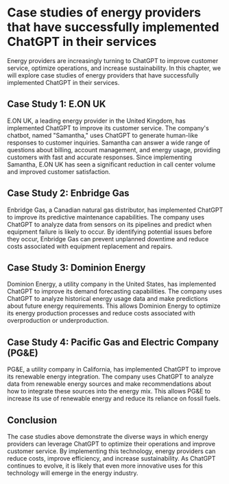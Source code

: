 Case studies of energy providers that have successfully implemented ChatGPT in their services
=================================================================================================================================================

Energy providers are increasingly turning to ChatGPT to improve customer service, optimize operations, and increase sustainability. In this chapter, we will explore case studies of energy providers that have successfully implemented ChatGPT in their services.

Case Study 1: E.ON UK
---------------------

E.ON UK, a leading energy provider in the United Kingdom, has implemented ChatGPT to improve its customer service. The company's chatbot, named "Samantha," uses ChatGPT to generate human-like responses to customer inquiries. Samantha can answer a wide range of questions about billing, account management, and energy usage, providing customers with fast and accurate responses. Since implementing Samantha, E.ON UK has seen a significant reduction in call center volume and improved customer satisfaction.

Case Study 2: Enbridge Gas
--------------------------

Enbridge Gas, a Canadian natural gas distributor, has implemented ChatGPT to improve its predictive maintenance capabilities. The company uses ChatGPT to analyze data from sensors on its pipelines and predict when equipment failure is likely to occur. By identifying potential issues before they occur, Enbridge Gas can prevent unplanned downtime and reduce costs associated with equipment replacement and repairs.

Case Study 3: Dominion Energy
-----------------------------

Dominion Energy, a utility company in the United States, has implemented ChatGPT to improve its demand forecasting capabilities. The company uses ChatGPT to analyze historical energy usage data and make predictions about future energy requirements. This allows Dominion Energy to optimize its energy production processes and reduce costs associated with overproduction or underproduction.

Case Study 4: Pacific Gas and Electric Company (PG\&E)
------------------------------------------------------

PG\&E, a utility company in California, has implemented ChatGPT to improve its renewable energy integration. The company uses ChatGPT to analyze data from renewable energy sources and make recommendations about how to integrate these sources into the energy mix. This allows PG\&E to increase its use of renewable energy and reduce its reliance on fossil fuels.

Conclusion
----------

The case studies above demonstrate the diverse ways in which energy providers can leverage ChatGPT to optimize their operations and improve customer service. By implementing this technology, energy providers can reduce costs, improve efficiency, and increase sustainability. As ChatGPT continues to evolve, it is likely that even more innovative uses for this technology will emerge in the energy industry.
